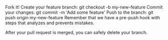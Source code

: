 Fork it!
Create your feature branch: git checkout -b my-new-feature
Commit your changes: git commit -m 'Add some feature'
Push to the branch: git push origin my-new-feature
Remember that we have a pre-push hook with steps that analyzes and prevents mistakes.

After your pull request is merged, you can safely delete your branch.